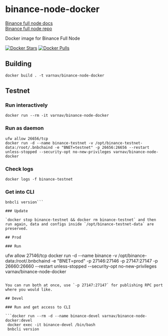 # binance-node-docker
[Binance full node docs](https://docs.binance.org/fullnode.html#run-full-node-to-join-binance-chain)  
[Binance full node repo](https://github.com/binance-chain/node-binary)

Docker image for Binance Full Node  

[![Docker Stars](https://img.shields.io/docker/stars/varnav/binance-node-docker.svg)](https://hub.docker.com/r/varnav/binance-node-docker)
[![Docker Pulls](https://img.shields.io/docker/pulls/varnav/binance-node-docker.svg)](https://hub.docker.com/r/varnav/binance-node-docker)

## Building

`docker build . -t varnav/binance-node-docker`

## Testnet

### Run interactively

`docker run --rm -it varnav/binance-node-docker`

### Run as daemon

```
ufw allow 26656/tcp
docker run -d --name binance-testnet -v /opt/binance-testnet-data:/root/.bnbchaind -e "BNET=testnet" -p 26656:26656 --restart unless-stopped --security-opt no-new-privileges varnav/binance-node-docker
```

### Check logs

`docker logs -f binance-testnet`

### Get into CLI

 ```docker exec -it binance-devel /bin/bash
 bnbcli version```

### Update

`docker stop binance-testnet && docker rm binance-testnet` and then run again, data and configs inside `/opt/binance-testnet-data` are preserved.

## Prod

### Run

```
ufw allow 27146/tcp
docker run -d --name binance -v /opt/binance-data:/root/.bnbchaind -e "BNET=prod" -p 27146:27146 -p 27147:27147 -p 26660:26660 --restart unless-stopped --security-opt no-new-privileges varnav/binance-node-docker
```

You can run both at once, use `-p 27147:27147` for publishing RPC port where you would like.

## Devel

### Run and get access to CLI

```docker run --rm -d --name binance-devel varnav/binance-node-docker:devel
 docker exec -it binance-devel /bin/bash
 bnbcli version
```